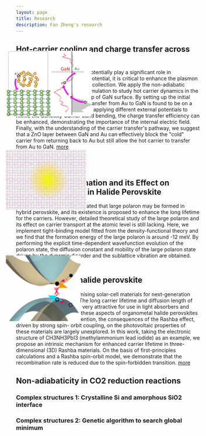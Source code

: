 ```yaml
---
layout: page
title: Research
description: Fan Zheng's research
---
```


## Hot-carrier cooling and charge transfer across interface

<IMG STYLE="position:absolute; TOP:195px; LEFT:200px; WIDTH:235px; HEIGHT:180px" SRC="GaN.png">

Plasmon photochemistry can potentially play a significant role in photocatalysis. 
To realize this potential, it is critical to enhance the plasmon excited hot 
carrier transfer and collection. We apply the non-adiabatic molecular dynamics (NAMD)
simulation to study hot carrier dynamics in the system of Au nanocluster on 
top of GaN surface. By setting up the initial excited hole in Au, the carrier 
transfer from Au to GaN is found to be on a sub-pico second time scale. By applying 
different external potentials to mimic the Schottky-barrier band bending, the 
charge transfer efficiency can be enhanced, demonstrating the importance of the 
internal electric field. Finally, with the understanding of the carrier transfer's 
pathway, we suggest that a ZnO layer between GaN and Au can effectively block the 
"cold" carrier from returning back to Au but still allow the hot carrier to transfer 
from Au to GaN. [more](https://doi.org/10.1021/acs.jpclett.9b02402)

<br/><br/>

## Large Polaron Formation and its Effect on Electron Transport in Halide Perovskite

<IMG STYLE="position:absolute; TOP:465px; LEFT:200px; WIDTH:221px; HEIGHT:165px" SRC="polaron.png">

Many experiments have indicated that large polaron may be formed in hybrid 
perovskite, and its existence is proposed to enhance the long lifetime for 
the carriers. However, detailed theoretical study of the large polaron and 
its effect on carrier transport at the atomic level is still lacking. Here, 
we implement tight-binding model fitted from the density-functional theory 
and we find that the formation energy of the large polaron is around -12 meV. 
By performing the explicit time-dependent wavefunction evolution of the polaron 
state, the diffusion constant and mobility of the large polaron state driven 
by the dynamic disorder and the sublattice vibration are obtained. 
[more](http://dx.doi.org/10.1039/C8EE03369B)


## Rashba effect in halide perovskite

<IMG STYLE="position:absolute; TOP:755px; LEFT:200px; WIDTH:205px; HEIGHT:180px" SRC="rashba.png">

Halide perovskites are promising solar-cell materials for next-generation 
photovoltaic applications. The long carrier lifetime and diffusion length of 
these materials make them very attractive for use in light absorbers and carrier 
transporters. While these aspects of organometal halide perovskites have attracted 
the most attention, the consequences of the Rashba effect, driven by strong spin-
orbit coupling, on the photovoltaic properties of these materials are largely 
unexplored. In this work, taking the electronic structure of CH3NH3PbI3 
(methylammonium lead iodide) as an example, we propose an intrinsic mechanism 
for enhanced carrier lifetime in three-dimensional (3D) Rashba materials. 
On the basis of first-principles calculations and a Rashba spin-orbit model, 
we demonstrate that the recombination rate is reduced due to the spin-forbidden 
transition. [more](http://dx.doi.org/10.1021/acs.nanolett.5b01854)


## Non-adiabaticity in CO2 reduction reactions

### Complex structures 1: Crystalline Si and amorphous SiO2 interface

### Complex structures 2: Genetic algorithm to search global minimum


